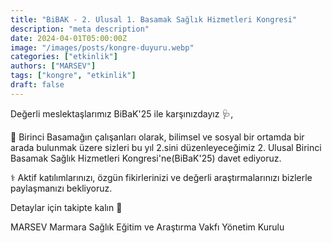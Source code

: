 ```yaml
---
title: "BiBAK - 2. Ulusal 1. Basamak Sağlık Hizmetleri Kongresi"
description: "meta description"
date: 2024-04-01T05:00:00Z
image: "/images/posts/kongre-duyuru.webp"
categories: ["etkinlik"]
authors: ["MARSEV"]
tags: ["kongre", "etkinlik"]
draft: false
---
```


Değerli meslektaşlarımız BiBaK'25 ile karşınızdayız 🩺, 

📢 Birinci Basamağın çalışanları olarak, bilimsel ve sosyal bir ortamda bir arada bulunmak üzere sizleri bu yıl 2.sini düzenleyeceğimiz 2. Ulusal Birinci Basamak Sağlık Hizmetleri Kongresi'ne(BiBaK'25) davet ediyoruz.

⚕ Aktif katılımlarınızı, özgün fikirlerinizi ve değerli araştırmalarınızı bizlerle paylaşmanızı bekliyoruz.

Detaylar için takipte kalın 🔔

MARSEV Marmara Sağlık Eğitim ve Araştırma Vakfı Yönetim Kurulu